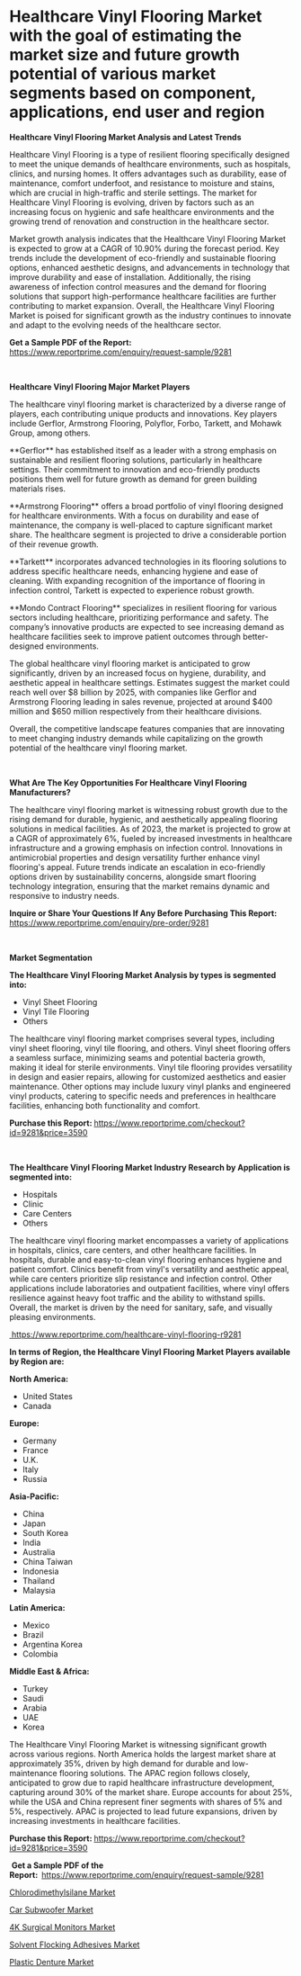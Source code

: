 <p><h1>Healthcare Vinyl Flooring Market with the goal of estimating the market size and future growth potential of various market segments based on component, applications, end user and region</h1></p><p><strong>Healthcare Vinyl Flooring Market Analysis and Latest Trends</strong></p>
<p><p>Healthcare Vinyl Flooring is a type of resilient flooring specifically designed to meet the unique demands of healthcare environments, such as hospitals, clinics, and nursing homes. It offers advantages such as durability, ease of maintenance, comfort underfoot, and resistance to moisture and stains, which are crucial in high-traffic and sterile settings. The market for Healthcare Vinyl Flooring is evolving, driven by factors such as an increasing focus on hygienic and safe healthcare environments and the growing trend of renovation and construction in the healthcare sector.</p><p>Market growth analysis indicates that the Healthcare Vinyl Flooring Market is expected to grow at a CAGR of 10.90% during the forecast period. Key trends include the development of eco-friendly and sustainable flooring options, enhanced aesthetic designs, and advancements in technology that improve durability and ease of installation. Additionally, the rising awareness of infection control measures and the demand for flooring solutions that support high-performance healthcare facilities are further contributing to market expansion. Overall, the Healthcare Vinyl Flooring Market is poised for significant growth as the industry continues to innovate and adapt to the evolving needs of the healthcare sector.</p></p>
<p><strong>Get a Sample PDF of the Report:&nbsp;</strong> <a href="https://www.reportprime.com/enquiry/request-sample/9281">https://www.reportprime.com/enquiry/request-sample/9281</a></p>
<p>&nbsp;</p>
<p><strong>Healthcare Vinyl Flooring Major Market Players</strong></p>
<p><p>The healthcare vinyl flooring market is characterized by a diverse range of players, each contributing unique products and innovations. Key players include Gerflor, Armstrong Flooring, Polyflor, Forbo, Tarkett, and Mohawk Group, among others. </p><p>**Gerflor** has established itself as a leader with a strong emphasis on sustainable and resilient flooring solutions, particularly in healthcare settings. Their commitment to innovation and eco-friendly products positions them well for future growth as demand for green building materials rises.</p><p>**Armstrong Flooring** offers a broad portfolio of vinyl flooring designed for healthcare environments. With a focus on durability and ease of maintenance, the company is well-placed to capture significant market share. The healthcare segment is projected to drive a considerable portion of their revenue growth.</p><p>**Tarkett** incorporates advanced technologies in its flooring solutions to address specific healthcare needs, enhancing hygiene and ease of cleaning. With expanding recognition of the importance of flooring in infection control, Tarkett is expected to experience robust growth.</p><p>**Mondo Contract Flooring** specializes in resilient flooring for various sectors including healthcare, prioritizing performance and safety. The company’s innovative products are expected to see increasing demand as healthcare facilities seek to improve patient outcomes through better-designed environments.</p><p>The global healthcare vinyl flooring market is anticipated to grow significantly, driven by an increased focus on hygiene, durability, and aesthetic appeal in healthcare settings. Estimates suggest the market could reach well over $8 billion by 2025, with companies like Gerflor and Armstrong Flooring leading in sales revenue, projected at around $400 million and $650 million respectively from their healthcare divisions. </p><p>Overall, the competitive landscape features companies that are innovating to meet changing industry demands while capitalizing on the growth potential of the healthcare vinyl flooring market.</p></p>
<p>&nbsp;</p>
<p><strong>What Are The Key Opportunities For Healthcare Vinyl Flooring Manufacturers?</strong></p>
<p><p>The healthcare vinyl flooring market is witnessing robust growth due to the rising demand for durable, hygienic, and aesthetically appealing flooring solutions in medical facilities. As of 2023, the market is projected to grow at a CAGR of approximately 6%, fueled by increased investments in healthcare infrastructure and a growing emphasis on infection control. Innovations in antimicrobial properties and design versatility further enhance vinyl flooring's appeal. Future trends indicate an escalation in eco-friendly options driven by sustainability concerns, alongside smart flooring technology integration, ensuring that the market remains dynamic and responsive to industry needs.</p></p>
<p><strong>Inquire or Share Your Questions If Any Before Purchasing This Report:</strong> <a href="https://www.reportprime.com/enquiry/pre-order/9281">https://www.reportprime.com/enquiry/pre-order/9281</a></p>
<p>&nbsp;</p>
<p><strong>Market Segmentation</strong></p>
<p><strong>The Healthcare Vinyl Flooring Market Analysis by types is segmented into:</strong></p>
<p><ul><li>Vinyl Sheet Flooring</li><li>Vinyl Tile Flooring</li><li>Others</li></ul></p>
<p><p>The healthcare vinyl flooring market comprises several types, including vinyl sheet flooring, vinyl tile flooring, and others. Vinyl sheet flooring offers a seamless surface, minimizing seams and potential bacteria growth, making it ideal for sterile environments. Vinyl tile flooring provides versatility in design and easier repairs, allowing for customized aesthetics and easier maintenance. Other options may include luxury vinyl planks and engineered vinyl products, catering to specific needs and preferences in healthcare facilities, enhancing both functionality and comfort.</p></p>
<p><strong>Purchase this Report:&nbsp;</strong><a href="https://www.reportprime.com/checkout?id=9281&price=3590">https://www.reportprime.com/checkout?id=9281&price=3590</a></p>
<p>&nbsp;</p>
<p><strong>The Healthcare Vinyl Flooring Market Industry Research by Application is segmented into:</strong></p>
<p><ul><li>Hospitals</li><li>Clinic</li><li>Care Centers</li><li>Others</li></ul></p>
<p><p>The healthcare vinyl flooring market encompasses a variety of applications in hospitals, clinics, care centers, and other healthcare facilities. In hospitals, durable and easy-to-clean vinyl flooring enhances hygiene and patient comfort. Clinics benefit from vinyl's versatility and aesthetic appeal, while care centers prioritize slip resistance and infection control. Other applications include laboratories and outpatient facilities, where vinyl offers resilience against heavy foot traffic and the ability to withstand spills. Overall, the market is driven by the need for sanitary, safe, and visually pleasing environments.</p></p>
<p><a href="https://www.reportprime.com/healthcare-vinyl-flooring-r9281">&nbsp;https://www.reportprime.com/healthcare-vinyl-flooring-r9281</a></p>
<p><strong>In terms of Region, the Healthcare Vinyl Flooring Market Players available by Region are:</strong></p>
<p>
    <p> <strong> North America: </strong>
        <ul>
            <li>United States</li>
            <li>Canada</li>
        </ul>
        </p> 
    <p> <strong> Europe: </strong>
        <ul>
            <li>Germany</li>
            <li>France</li>
            <li>U.K.</li>
            <li>Italy</li>
            <li>Russia</li>
        </ul>
        </p> 
    <p> <strong> Asia-Pacific: </strong>
        <ul>
            <li>China</li>
            <li>Japan</li>
            <li>South Korea</li>
            <li>India</li>
            <li>Australia</li>
            <li>China Taiwan</li>
            <li>Indonesia</li>
            <li>Thailand</li>
            <li>Malaysia</li>
        </ul>
        </p> 
    <p> <strong> Latin America: </strong>
        <ul>
            <li>Mexico</li>
            <li>Brazil</li>
            <li>Argentina Korea</li>
            <li>Colombia</li>
        </ul>
        </p> 
    <p> <strong> Middle East & Africa: </strong>
        <ul>
            <li>Turkey</li>
            <li>Saudi</li>
            <li>Arabia</li>
            <li>UAE</li>
            <li>Korea</li>
        </ul>
    </p>
    </p>
<p><p>The Healthcare Vinyl Flooring Market is witnessing significant growth across various regions. North America holds the largest market share at approximately 35%, driven by high demand for durable and low-maintenance flooring solutions. The APAC region follows closely, anticipated to grow due to rapid healthcare infrastructure development, capturing around 30% of the market share. Europe accounts for about 25%, while the USA and China represent finer segments with shares of 5% and 5%, respectively. APAC is projected to lead future expansions, driven by increasing investments in healthcare facilities.</p></p>
<p><strong>Purchase this Report: </strong><a href="https://www.reportprime.com/checkout?id=9281&price=3590">https://www.reportprime.com/checkout?id=9281&price=3590</a></p>
<p>&nbsp;<strong>Get a Sample PDF of the Report:&nbsp;&nbsp;</strong><a href="https://www.reportprime.com/enquiry/request-sample/9281">https://www.reportprime.com/enquiry/request-sample/9281</a></p>
<p><strong></strong></p>
<p><p><a href="https://issuu.com/reportprime-2/docs/chlorodimethylsilane-market-size-20_d33ab9c5f7a99e">Chlorodimethylsilane Market</a></p><p><a href="https://medium.com/@chellamarie1961/the-growth-of-the-car-subwoofer-market-has-been-significant-driven-by-various-critical-factors-0344a8607ac1">Car Subwoofer Market</a></p><p><a href="https://github.com/wwwkeltoum/Market-Research-Report-List-4/blob/main/4k-surgical-monitors-market.md">4K Surgical Monitors Market</a></p><p><a href="https://issuu.com/reportprime-2/docs/solvent-flocking-adhesives-market-s_87ce382b3dc60e">Solvent Flocking Adhesives Market</a></p><p><a href="https://www.linkedin.com/pulse/plastic-denture-market-growth-segmentation-regional-analysis-fu9he?trackingId=k%2BOAEkRPQRGBUMiS56OdjQ%3D%3D">Plastic Denture Market</a></p></p>